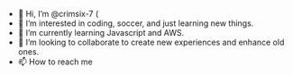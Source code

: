- 👋 Hi, I’m @crimsix-7 (
- 👀 I’m interested in coding, soccer, and just learning new things.
- 🌱 I’m currently learning Javascript and AWS.
- 💞️ I’m looking to collaborate to create new experiences and enhance old ones.
- 📫 How to reach me 

<!---
crimsix-7/crimsix-7 is a ✨ special ✨ repository because its `README.md` (this file) appears on your GitHub profile.
You can click the Preview link to take a look at your changes.
--->
